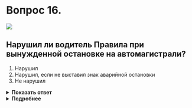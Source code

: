# Вопрос 16.

![](https://s.drom.ru/i24227/pdd/tickets/2016/1542609165.jpg)

## Нарушил ли водитель Правила при вынужденной остановке на автомагистрали?

1. Нарушил
2. Нарушил, если не выставил знак аварийной остановки
3. Не нарушил

<details>
<summary><b>Показать ответ</b></summary>
Правильный ответ: 2
</details>
<details>
<summary><b>Подробнее</b></summary>
Водитель совершил вынужденную остановку на автомагистрали. Для проведения ремонтных работ он вывел транспортное средство на специально предназначенную полосу. Согласно пунктам 16.2, 7.1, 7.2 ПДД в изображённой ситуации следует включить аварийную сигнализацию и выставить знак аварийной остановки на расстоянии не менее 30 м, т.к. действие происходит вне населённого пункта.
</details>